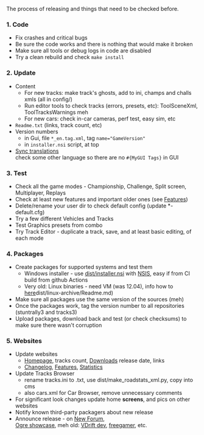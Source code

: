 The process of releasing and things that need to be checked before.

### 1. Code
  * Fix crashes and critical bugs
  * Be sure the code works and there is nothing that would make it broken
  * Make sure all tools or debug logs in code are disabled
  * Try a clean rebuild and check `make install`

### 2. Update
  * Content
    * For new tracks: make track's ghosts, add to ini, champs and challs xmls (all in config/)
    * Run editor tools to check tracks (errors, presets, etc): ToolSceneXml, ToolTracksWarnings meh
    * For new cars: check in-car cameras, perf test, easy sim, etc
  * `Readme.txt` (links, track count, etc)
  * Version numbers
    * in Gui, file `*_en.tag.xml`, tag `name="GameVersion"`
    * in `installer.nsi` script, at top
  * [Sync translations](Localization.md#translation-sync)  
    check some other language so there are no `#{MyGUI Tags}` in GUI

### 3. Test
  * Check all the game modes - Championship, Challenge, Split screen, Multiplayer, Replays
  * Check at least new features and important older ones (see [Features](Features.md))
  * Delete/rename your user dir to check default config (update *-default.cfg)
  * Try a few different Vehicles and Tracks
  * Test Graphics presets from combo
  * Try Track Editor - duplicate a track, save, and at least basic editing, of each mode

### 4. Packages
  * Create packages for supported systems and test them
    * Windows installer - use [dist/installer.nsi](../dist/installer.nsi) with [NSIS](https://nsis.sourceforge.net/Main_Page), easy if from CI build from github Actions
    * Very old: Linux binaries - need VM (was 12.04), info how to [here](https://github.com/stuntrally/stuntrally/tree/master/dist/linux-archive)dist/linux-archive/Readme.md)
  * Make sure all packages use the same version of the sources (meh)
  * Once the packages work, tag the version number to all repositories (stuntrally3 and tracks3)
  * Upload packages, download back and test (or check checksums) to make sure there wasn't corruption

### 5. Websites
  * Update websites
    * [Homepage](https://stuntrally.tuxfamily.org/), tracks count, [Downloads](https://stuntrally.tuxfamily.org/downloads) release date, links
    * [Changelog](Changelog.md), [Features](Features.md), [Statistics](Statistics.md)
  * Update Tracks Browser
    * rename tracks.ini to .txt, use dist/make_roadstats_xml.py, copy into cms
    * also cars.xml for Car Browser, remove unnecessary comments
  * For significant look changes update home **screens**, and pics on other websites
  * Notify known third-party packagers about new release
  * Announce release - on [New Forum](https://groups.f-hub.org/stunt-rally/),  
   [Ogre showcase](https://www.ogre3d.org/forums/viewtopic.php?f=11&t=58244), meh old: [VDrift dev](https://vdrift.net/Forum/showthread.php?tid=1629), [freegamer](https://freegamer.blogspot.com/), etc.
